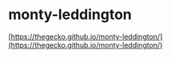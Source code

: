 # monty-leddington

[https://thegecko.github.io/monty-leddington/](https://thegecko.github.io/monty-leddington/)

